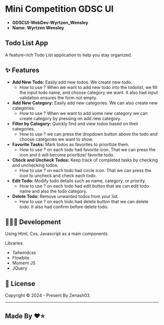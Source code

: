 # Mini Competition GDSC UI

- **GDSCUI-WebDev-Wyrtzen_Wensley**
- **Name: Wyrtzen Wensley** 

## Todo List App

A feature-rich Todo List application to help you stay organized.

## ✨ Features

- **Add New Todo:** Easily add new todos. We create new todo. 
  - How to use ? When we want to add new todo into the todolist, we fill the input todo name, and choose category we want. It also had input validation ensures the form not empty.   
- **Add New Category:** Easily add new  categories. We can also create new categories.
  - How to use ? When we want to add some new category we can create category by pressing on add new category.   
- **Filter by Category:** Quickly find and view todos based on their categories.
  - How to use ? we can press the dropdown button above the todo and choose categories we want to show.
- **Favorite Tasks:** Mark todos as favorites to prioritize them.
  - How to use ? on each todo had favorite icon. That we can press the icon and it will become prioritize/ favorite todo.
- **Check and Uncheck Todos:** Keep track of completed tasks by checking and unchecking todos.
  - How to use ? on each todo had circle icon. That we can press the icon to uncheck and check each todo.
- **Edit Todo:** Modify todo details such as name, category, or priority.
  - How to use ? on each todo had edit button that we can edit todo name and also the todo category.
- **Delete Todo:** Remove unwanted todos from your list.
  - How to use ? on each todo had delete button that we can delete todo. It also had confirm before delete todo.

## 👨🏻‍💻 Development
Using Html, Css, Javascript as a main components.

Libraries
- Tailwindcss
- Flowbite
- Moment JS
- JQuery

###
## 📄 License
Copyright © 2024 - Present By Zenash03.

-----
## Made By ❤️⭐
